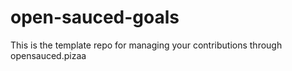# open-sauced-goals
This is the template repo for managing your contributions through opensauced.pizaa

